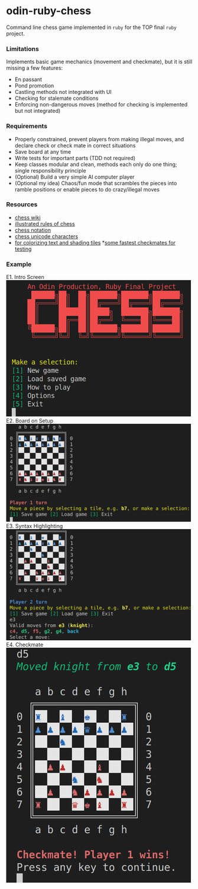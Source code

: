 # odin-ruby-chess
Command line chess game implemented in `ruby` for the TOP final `ruby` project.

### Limitations
Implements basic game mechanics (movement and checkmate), but it is still missing a few features:
* En passant
* Pond promotion
* Castling methods not integrated with UI
* Checking for stalemate conditions
* Enforcing non-dangerous moves (method for checking is implemented but not integrated)

### Requirements
* Properly constrained, prevent players from making illegal moves, and declare check or check mate in correct situations
* Save board at any time
* Write tests for important parts (TDD not required)
* Keep classes modular and clean, methods each only do one thing; single responsibility principle
* (Optional) Build a very simple AI computer player
* (Optional my idea) Chaos/fun mode that scrambles the pieces into ramble positions or enable pieces to do crazy/illegal moves

### Resources
* [chess wiki](https://en.wikipedia.org/wiki/Chess)
* [illustrated rules of chess](http://www.chessvariants.org/d.chess/chess.html)
* [chess notation](https://en.wikipedia.org/wiki/Chess_notation)
* [chess unicode characters](https://en.wikipedia.org/wiki/Chess_symbols_in_Unicode)
* [for colorizing text and shading tiles](https://stackoverflow.com/questions/1489183/how-can-i-use-ruby-to-colorize-the-text-output-to-a-terminal)
*[some fastest checkmates for testing](https://www.chess.com/article/view/fastest-chess-checkmates)

### Example
E1. Intro Screen
<img src="imgs/intro.png" width="500">
E2. Board on Setup
<img src="imgs/board-large.png" width="500">
E3. Syntax Highlighting
<img src="imgs/syntax-highlight.png" width="500">
E4. Checkmate
<img src="imgs/checkmate.png" width="500">
